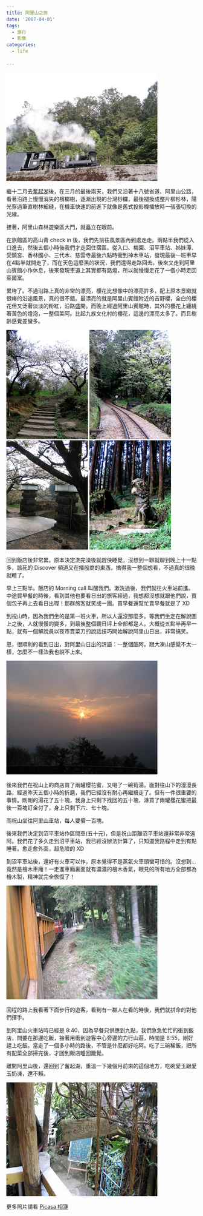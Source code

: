 ```yaml
---
title: 阿里山之旅
date: '2007-04-01'
tags:
  - 旅行
  - 影像
categories:
  - life

---
```

[![](images/0.JPG)](http://picasaweb.google.com/yurenju/TravelOfAlishan/photo#5048499419872821010)  
  
繼十二月去[奮起湖](http://yurenju.blogspot.com/search/label/%E5%A5%AE%E8%B5%B7%E6%B9%96)後，在三月的最後兩天，我們又沿著十八號省道、阿里山公路，看著沿路上慢慢消失的檳榔樹，逐漸出現的台灣桫欏，最後褪換成整片柳杉林，陽光穿過筆直樹林細縫，在機車快速的前進下就像是舊式投影機播放時一張張切換的光線。  
  
接著，阿里山森林遊樂區大門，就矗立在眼前。  
  
在旅館區的高山青 check in 後，我們先前往風景區內到處走走。兩點半我們從入口進去，然後五個小時後我們才走回住宿區。從入口、梅園、沼平車站、姊妹潭、受鎮宮、香林國小、三代木、慈雲寺最後六點時衝到神木車站，發現最後一班車早在4點半就開走了，而在天色這麼黑的狀況，我們還得走路回去。後來又走到阿里山賓館小作休息，後來發現車道上其實都有路燈，所以就慢慢走花了一個小時走回萊爾富。  
  
累垮了。不過沿路上真的非常的漂亮，櫻花比想像中的漂亮許多，配上原本景緻就很棒的沿途風景，真的很不錯。最漂亮的就是阿里山賓館附近的吉野櫻，全白的櫻花但又泛著淡淡的粉紅，沿路盛開。而晚上經過阿里山賓館時，其外的櫻花上纏繞著黃色的燈泡，一整個美阿。比起九族文化村的櫻花，這邊的漂亮太多了。而且樹齡感覺差蠻多。  
  
[![](images/1.JPG)](http://picasaweb.google.com/yurenju/TravelOfAlishan/photo#5048499437052690226) [![](images/2.JPG)](http://picasaweb.google.com/yurenju/TravelOfAlishan/photo#5048499454232559442) [![](images/3.JPG)](http://picasaweb.google.com/yurenju/TravelOfAlishan/photo#5048499488592297890) [![](images/4.JPG)](http://picasaweb.google.com/yurenju/TravelOfAlishan/photo#5048499583081578594)  
  
回到飯店後非常累。原本決定洗完澡後就趕快睡覺，沒想到一聊就聊到晚上十一點多，該死的 Discover 頻道又在播殷商的東西，搞得我一整個想看，不過真的很晚就睡了。  
  
早上三點半。飯店的 Morning call 叫醒我們。漱洗過後，我們就往火車站前進。中途買早餐的時後，看到其他也要看日出的旅客經過，我想都沒想就跟他們說，買個包子再上去看日出喔！那群旅客就笑成一團。買早餐還幫忙賣早餐就是了 XD  
  
到祝山時，因為我們坐的是第一班火車，所以人還沒那麼多。等我們坐定在解說圖上之後，人就慢慢的變多，到最後整個觀日坪上全部都是人。大概從五點半再早一點，就有一個解說員以夜市賣菜刀的說話技巧開始解說阿里山日出，非常搞笑。  
  
恩，很順利的看到日出，對阿里山日出的評語：一整個酷阿。跟大凍山感覺不太一樣，怎麼不一樣法我也說不上來。  
  
[![](images/5.JPG)](http://picasaweb.google.com/yurenju/TravelOfAlishan/photo#5048499643211120978)  
  
後來我們在祝山上的商店買了兩罐櫻花蜜，又喝了一碗筍湯。面對往山下的漫漫長路，經過昨天五個小時的折磨，我們已經沒有耐心再繼續走了。但有一件很重要的事情。剛剛的湯花了五十塊，我身上只剩下找回的五十塊，淋買了兩罐櫻花蜜把最後一百塊訂金付了，身上只剩下六、七十塊。  
  
而祝山坐往阿里山車站，每人要價一百塊。  
  
後來我們決定到沼平車站作區間車(五十元)，但是祝山距離沼平車站還非常非常遠阿。我們花了多久走到沼平車站，我已經沒辦法計算了，只知道我路程中走到有點睡著。愈走愈外面，超危險的 XD  
  
到沼平車站後，還好有火車可以作，原本覺得不是蒸氣火車頭蠻可惜的。沒想到…竟然是檜木車廂！一走進車廂裏面就有濃濃的檜木香氣，眼見的所有地方全部都為檜木製，精神就完全恢復了！  
  
[![](images/6.JPG)](http://picasaweb.google.com/yurenju/TravelOfAlishan/photo#5048499673275892146)  
  
回程的路上我看著下面步行的遊客，看到有一群人在看的時後，我們就拼命的對他們揮手。  
  
到阿里山火車站時已經是 8:40，因為早餐只供應到九點，我們急急忙忙的衝到飯店，問要在那邊吃飯，接著用衝到遊客中心旁邊的力行山莊，時間是 8:55，剛好趕上吃飯。當走了一個多小時的路後，不管是什麼都好吃阿。吃了三碗稀飯，把所有配菜全部掃完後，才回到飯店睡回籠覺。  
  
離開阿里山後，還回到了奮起湖，重溫一下幾個月前來的這個地方，吃碗愛玉跟愛玉奶凍，還不賴。  
  
[![](images/7.JPG)](http://picasaweb.google.com/yurenju/TravelOfAlishan/photo#5048499690455761378)  
  
更多照片請看 [Picasa 相簿](http://picasaweb.google.com/yurenju/TravelOfAlishan)